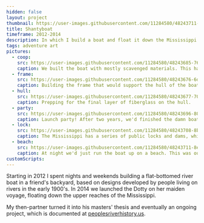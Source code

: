 ```yaml
---
hidden: false
layout: project
thumbnail: https://user-images.githubusercontent.com/11284580/48243711-8e7daa80-e396-11e8-84f4-a912160fa340.jpg
title: Shantyboat
timeframe: 2012-2014
description: In which I build a boat and float it down the Mississippi.
tags: adventure art
pictures:
  - coop:
    src: https://user-images.githubusercontent.com/11284580/48243685-76a62680-e396-11e8-9c1d-141e85a98ae4.jpg
    caption: We built the boat with mostly scavenged materials. This hazardous falling-down chicken coop turned into hundreds of board feet of old growth redwood planks for the boat.
  - frame:
    src: https://user-images.githubusercontent.com/11284580/48243676-6d1cbe80-e396-11e8-8e0e-9f75e1d888c3.jpg
    caption: Building the frame that would support the hull of the boat.
  - hull:
    src: https://user-images.githubusercontent.com/11284580/48243677-7017af00-e396-11e8-8722-923e2b1ca1c7.jpg
    caption: Prepping for the final layer of fiberglass on the hull.
  - party:
    src: https://user-images.githubusercontent.com/11284580/48243696-80c82500-e396-11e8-8236-4d972f75d815.jpg
    caption: Launch party! After two years, we'd finished the damn boat (with the help of our friends and family).
  - lock:
    src: https://user-images.githubusercontent.com/11284580/48243708-8b82ba00-e396-11e8-856f-ba44d64f8ee9.jpg
    caption: The Mississippi has a series of public locks and dams, which were pretty terrifying at first.
  - beach:
    src: https://user-images.githubusercontent.com/11284580/48243711-8e7daa80-e396-11e8-84f4-a912160fa340.jpg
    caption: At night we'd just run the boat up on a beach. This was our first night out on the river, pulled up in the middle of Minneapolis even though it looks like wilderness.
customScripts:
---
```


Starting in 2012 I spent nights and weekends building a flat-bottomed river boat in a friend's backyard, based on designs developed by people living on rivers in the early 1900's. In 2014 we launched the Dotty on her maiden voyage, floating down the upper reaches of the Mississippi.

My then-partner turned it into his masters' thesis and eventually an ongoing project, which is documented at [peoplesriverhistory.us](peoplesriverhistory.us).
